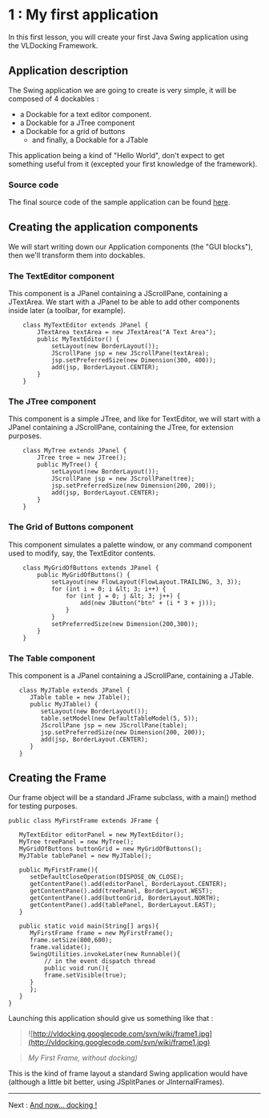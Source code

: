 # 1 : My first application #

In this first lesson, you will create your first Java Swing application using the VLDocking Framework.


## Application description ##

The Swing application we are going to create is very simple, it will be composed of 4 dockables :
  * a Dockable for a text editor component.
  * a Dockable for a JTree component
  * a Dockable for a grid of buttons
    * and finally, a Dockable for a JTable

This application being a kind of "Hello World", don't expect to get something useful from it (excepted your first knowledge of the framework).

### Source code ###

The final source code of the sample application can be found <a href='MyFirstFrame.html'>here</a>.

## Creating the application components ##

We will start writing down our Application components (the "GUI blocks"), then we'll transform them into
dockables.

### The TextEditor component ###

This component is a JPanel containing a JScrollPane, containing a JTextArea. We start with a JPanel to be able to
add other components inside later (a toolbar, for example).

```
    class MyTextEditor extends JPanel {
        JTextArea textArea = new JTextArea("A Text Area");
        public MyTextEditor() {
            setLayout(new BorderLayout());
            JScrollPane jsp = new JScrollPane(textArea);
            jsp.setPreferredSize(new Dimension(300, 400));
            add(jsp, BorderLayout.CENTER);
        }
    }
```

### The JTree component ###

This component is a simple JTree, and like for TextEditor, we will start with a  JPanel containing a JScrollPane, containing the JTree, for extension purposes.

```
    class MyTree extends JPanel {
        JTree tree = new JTree();
        public MyTree() {
            setLayout(new BorderLayout());
            JScrollPane jsp = new JScrollPane(tree);
            jsp.setPreferredSize(new Dimension(200, 200));
            add(jsp, BorderLayout.CENTER);
        }
    }
```

### The Grid of Buttons component ###

This component simulates a palette window, or any command component used to
modify, say, the TextEditor contents.

```
    class MyGridOfButtons extends JPanel {
        public MyGridOfButtons() {
            setLayout(new FlowLayout(FlowLayout.TRAILING, 3, 3));
            for (int i = 0; i &lt; 3; i++) {
                for (int j = 0; j &lt; 3; j++) {
                    add(new JButton("btn" + (i * 3 + j)));
                }
            }
            setPreferredSize(new Dimension(200,300));
        }
    }

```

### The Table component ###

This component is a JPanel containing a JScrollPane, containing a JTable.

```
   class MyJTable extends JPanel {
      JTable table = new JTable();
      public MyJTable() {
         setLayout(new BorderLayout());
         table.setModel(new DefaultTableModel(5, 5));
         JScrollPane jsp = new JScrollPane(table);
         jsp.setPreferredSize(new Dimension(200, 200));
         add(jsp, BorderLayout.CENTER);
      }
   }
```

## Creating the Frame ##


Our frame object will be a standard JFrame subclass, with a main() method for testing purposes.

```
public class MyFirstFrame extends JFrame {

   MyTextEditor editorPanel = new MyTextEditor();
   MyTree treePanel = new MyTree();
   MyGridOfButtons buttonGrid = new MyGridOfButtons();
   MyJTable tablePanel = new MyJTable();

   public MyFirstFrame(){
      setDefaultCloseOperation(DISPOSE_ON_CLOSE);
      getContentPane().add(editorPanel, BorderLayout.CENTER);
      getContentPane().add(treePanel, BorderLayout.WEST);
      getContentPane().add(buttonGrid, BorderLayout.NORTH);
      getContentPane().add(tablePanel, BorderLayout.EAST);
   }

   public static void main(String[] args){
      MyFirstFrame frame = new MyFirstFrame();
      frame.setSize(800,600);
      frame.validate();
      SwingUtilities.invokeLater(new Runnable(){
          // in the event dispatch thread
          public void run(){
	      frame.setVisible(true);
	  }
      };  
   }
}
```

Launching this application should give us something like that :

> ![http://vldocking.googlecode.com/svn/wiki/frame1.jpg](http://vldocking.googlecode.com/svn/wiki/frame1.jpg)

> _My First Frame, without docking)_

This is the kind of frame layout a standard Swing application would have (although a little bit better, using JSplitPanes or JInternalFrames).


---


Next : [And now... docking !](tutorial1page2.md)